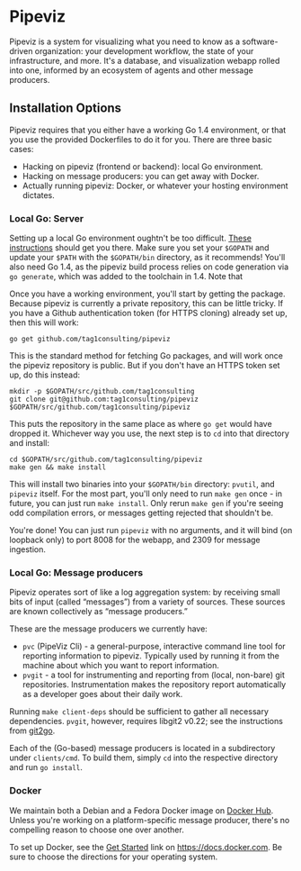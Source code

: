 # Pipeviz

Pipeviz is a system for visualizing what you need to know as a software-driven organization: your development workflow, the state of your infrastructure, and more. It's a database, and visualization webapp rolled into one, informed by an ecosystem of agents and other message producers.

## Installation Options

Pipeviz requires that you either have a working Go 1.4 environment, or that you use the provided Dockerfiles to do it for you. There are three basic cases:

* Hacking on pipeviz (frontend or backend): local Go environment.
* Hacking on message producers: you can get away with Docker.
* Actually running pipeviz: Docker, or whatever your hosting environment dictates.

### Local Go: Server

Setting up a local Go environment oughtn't be too difficult. [These instructions](http://www.golangbootcamp.com/book/get_setup) should get you there. Make sure you set your `$GOPATH` and update your `$PATH` with the `$GOPATH/bin` directory, as it recommends! You'll also need Go 1.4, as the pipeviz build process relies on code generation via `go generate`, which was added to the toolchain in 1.4. Note that 

Once you have a working environment, you'll start by getting the package. Because pipeviz is currently a private repository, this can be little tricky. If you have a Github authentication token (for HTTPS cloning) already set up, then this will work:

```
go get github.com/tag1consulting/pipeviz
```

This is the standard method for fetching Go packages, and will work once the pipeviz repository is public. But if you don't have an HTTPS token set up, do this instead:

```
mkdir -p $GOPATH/src/github.com/tag1consulting
git clone git@github.com:tag1consulting/pipeviz $GOPATH/src/github.com/tag1consulting/pipeviz
```

This puts the repository in the same place as where `go get` would have dropped it. Whichever way you use, the next step is to `cd` into that directory and install:

```
cd $GOPATH/src/github.com/tag1consulting/pipeviz
make gen && make install
```

This will install two binaries into your `$GOPATH/bin` directory: `pvutil`, and `pipeviz` itself. For the most part, you'll only need to run `make gen` once - in future, you can just run `make install`. Only rerun `make gen` if you're seeing odd compilation errors, or messages getting rejected that shouldn't be.

You're done! You can just run `pipeviz` with no arguments, and it will bind (on loopback only) to port 8008 for the webapp, and 2309 for message ingestion.

### Local Go: Message producers

Pipeviz operates sort of like a log aggregation system: by receiving small bits of input (called “messages”) from a variety of sources. These sources are known collectively as “message producers.”

These are the message producers we currently have:

* `pvc` (PipeViz Cli) - a general-purpose, interactive command line tool for reporting information to pipeviz. Typically used by running it from the machine about which you want to report information.
* `pvgit` - a tool for instrumenting and reporting from (local, non-bare) git repositories. Instrumentation makes the repository report automatically as a developer goes about their daily work.

Running `make client-deps` should be sufficient to gather all necessary dependencies. `pvgit`, however, requires libgit2 v0.22; see the instructions from [git2go](https://github.com/libgit2/git2go#installing).

Each of the (Go-based) message producers is located in a subdirectory under `clients/cmd`. To build them, simply `cd` into the respective directory and run `go install`.

### Docker

We maintain both a Debian and a Fedora Docker image on [Docker Hub](https://hub.docker.com/r/pipeviz/pipeviz). Unless you're working on a platform-specific message producer, there's no compelling reason to choose one over another.

To set up Docker, see the [Get Started](https://docs.docker.com/mac/started/) link on https://docs.docker.com. Be sure to choose the directions for your operating system.
